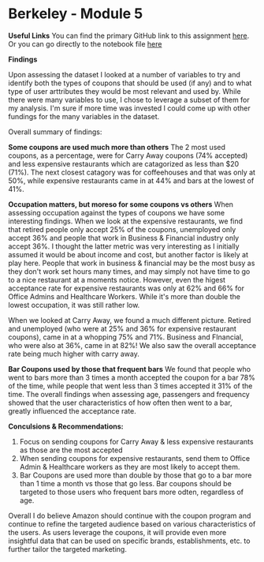 # Berkeley - Module 5

**Useful Links**
You can find the primary GitHub link to this assignment [here](https://github.com/Redeye333/Berkeley/tree/4de62bd849eb8da2f7afb7f70cb47d0d52eea87b/Module5).
Or you can go directly to the notebook file [here](https://github.com/Redeye333/Berkeley/blob/4de62bd849eb8da2f7afb7f70cb47d0d52eea87b/Module5/Daly%20Module%205%20Practice.ipynb)

**Findings**

Upon assessing the dataset I looked at a number of variables to try and identify both the types of coupons that should be used (if any) and to what type of user arttributes they would be most relevant and used by.  While there were many variables to use, I chose to leverage a subset of them for my analysis. I'm sure if more time was invested I could come up with other fundings for the many variables in the dataset.

Overall summary of findings:

**Some coupons are used much more than others**
The 2 most used coupons, as a percentage, were for Carry Away coupons (74% accepted) and less expensive restaurants which are catagorized as less than $20 (71%).  The next closest catagory was for coffeehouses and that was only at 50%, while expensive restaurants came in at 44% and bars at the lowest of 41%.

**Occupation matters, but moreso for some coupons vs others**
When assessing occupation against the types of coupons we have some interesting findings.  When we look at the expensive restaurants, we find that retired people only accept 25% of the coupons, unemployed only accept 36% and people that work in Business & Financial industry only accept 36%.  I thought the latter metric was very interesting as I initially assumed it would be about income and cost, but another factor is likely at play here.  People that work in business & financial may be the most busy as they don't work set hours many times, and may simply not have time to go to a nice restaurant at a moments notice.  However, even the higest acceptance rate for expensive restaurants was only at 62% and 66% for Office Admins and Healthcare Workers.  While it's more than double the lowest occupation, it was still rather low.

When we looked at Carry Away, we found a much different picture.  Retired and unemployed (who were at 25% and 36% for expensive restaurant coupons), came in at a whopping 75% and 71%.  Business and FInancial, who were also at 36%, came in at 82%!  We also saw the overall acceptance rate being much higher with carry away.

**Bar Coupons used by those that frequent bars**
We found that people who went to bars more than 3 times a month accepted the coupon for a bar 78% of the time, while people that went less than 3 times accepted it 31% of the time.  The overall findings when assessing age, passengers and frequency showed that the user characteristics of how often then went to a bar, greatly influenced the acceptance rate.


**Conculsions & Recommendations:**

1) Focus on sending coupons for Carry Away & less expensive restaurants as those are the most accepted
2) When sending coupons for expensive restaurants, send them to Office Admin & Healthcare workers as they are most likely to accept them.
3) Bar Coupons are used more than double by those that go to a bar more than 1 time a month vs those that go less.  Bar coupons should be targeted to those users who frequent bars more odten, regardless of age.

Overall I do believe Amazon should continue with the coupon program and continue to refine the targeted audience based on various characteristics of the users.  As users leverage the coupons, it will provide even more insightful data that can be used on specific brands, establishments, etc. to further tailor the targeted marketing.
